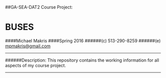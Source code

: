 ##GA-SEA-DAT2 Course Project:
# BUSES
####Michael Makris
####Spring 2016
######(c) 513-290-8259
######(e) mpmakris@gmail.com

---
######Description:
This repository contains the working information for all aspects of my course project.

---